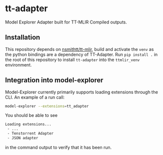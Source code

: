 # tt-adapter
Model Explorer Adapter built for TT-MLIR Compiled outputs.

## Installation
This repository depends on [nsmithtt/tt-mlir](https://github.com/nsmithtt/tt-mlir), build and activate the `venv` as the python bindings are a dependency of TT-Adapter. Run `pip install .` in the root of this repository to install `tt-adapter` into the `ttmlir_venv` environment.

## Integration into model-explorer
Model-Explorer currently primarily supports loading extensions through the CLI. An example of a run call: 

```sh
model-explorer --extensions=tt_adapter
```

You should be able to see

```sh
Loading extensions...
 - ...
 - Tenstorrent Adapter
 - JSON adapter
```

in the command output to verify that it has been run.
